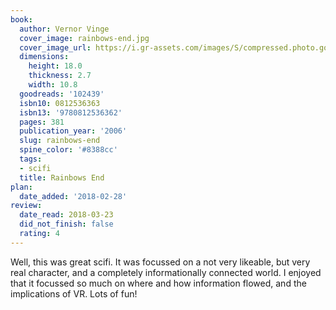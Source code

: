 ```yaml
---
book:
  author: Vernor Vinge
  cover_image: rainbows-end.jpg
  cover_image_url: https://i.gr-assets.com/images/S/compressed.photo.goodreads.com/books/1316729149l/102439._SX98_.jpg
  dimensions:
    height: 18.0
    thickness: 2.7
    width: 10.8
  goodreads: '102439'
  isbn10: 0812536363
  isbn13: '9780812536362'
  pages: 381
  publication_year: '2006'
  slug: rainbows-end
  spine_color: '#8388cc'
  tags:
  - scifi
  title: Rainbows End
plan:
  date_added: '2018-02-28'
review:
  date_read: 2018-03-23
  did_not_finish: false
  rating: 4
---
```


Well, this was great scifi. It was focussed on a not very likeable, but very real character, and a completely
informationally connected world. I enjoyed that it focussed so much on where and how information flowed, and the
implications of VR. Lots of fun!
